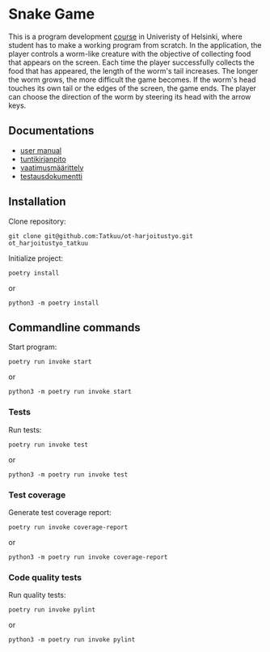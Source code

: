 # Snake Game
This is a program development [course](https://studies.helsinki.fi/kurssit/opintojakso/otm-e0c98717-0b6e-46b4-8775-ee996712347c?cpId=hy-lv-74) in Univeristy of Helsinki, where student has to make a working program from scratch. In the application, the player controls a worm-like creature with the objective of collecting food that appears on the screen. Each time the player successfully collects the food that has appeared, the length of the worm's tail increases. The longer the worm grows, the more difficult the game becomes. If the worm's head touches its own tail or the edges of the screen, the game ends. The player can choose the direction of the worm by steering its head with the arrow keys.

## Documentations

- [user manual](https://github.com/Tatkuu/ot-harjoitustyo/blob/master/dokumentaatio/kayttoohje.md)
- [tuntikirjanpito](https://github.com/Tatkuu/ot-harjoitustyo/blob/master/dokumentaatio/tuntikirjanpito.md)
- [vaatimusmäärittely](https://github.com/Tatkuu/ot-harjoitustyo/blob/master/dokumentaatio/vaatimusmaarittely.md)
- [testausdokumentti](https://github.com/Tatkuu/ot-harjoitustyo/blob/master/dokumentaatio/testaus.md)

## Installation
Clone repository:
```
git clone git@github.com:Tatkuu/ot-harjoitustyo.git ot_harjoitustyo_tatkuu
```
Initialize project:
```
poetry install
```
or
```
python3 -m poetry install
```

## Commandline commands
Start program:
```
poetry run invoke start
```
or
```
python3 -m poetry run invoke start
```

### Tests
Run tests:
```
poetry run invoke test
```
or
```
python3 -m poetry run invoke test
```
### Test coverage
Generate test coverage report:
```
poetry run invoke coverage-report
``` 
or
```
python3 -m poetry run invoke coverage-report
``` 
### Code quality tests
Run quality tests:
```
poetry run invoke pylint
```  
or
```
python3 -m poetry run invoke pylint
``` 
